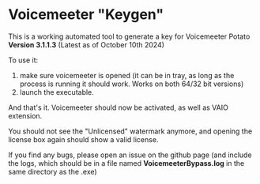 Voicemeeter "Keygen"
====================

This is a working automated tool to generate a key for Voicemeeter Potato **Version 3.1.1.3** (Latest as of October 10th 2024)

To use it:
1. make sure voicemeeter is opened (it can be in tray, as long as the process is running it should work. Works on both 64/32 bit versions)
2. launch the executable.

And that's it. Voicemeeter should now be activated, as well as VAIO extension.

You should not see the "Unlicensed" watermark anymore, and opening the license box again should show a valid license.

If you find any bugs, please open an issue on the github page (and include the logs, which should be in a file named **VoicemeeterBypass.log** in the same directory as the .exe)
